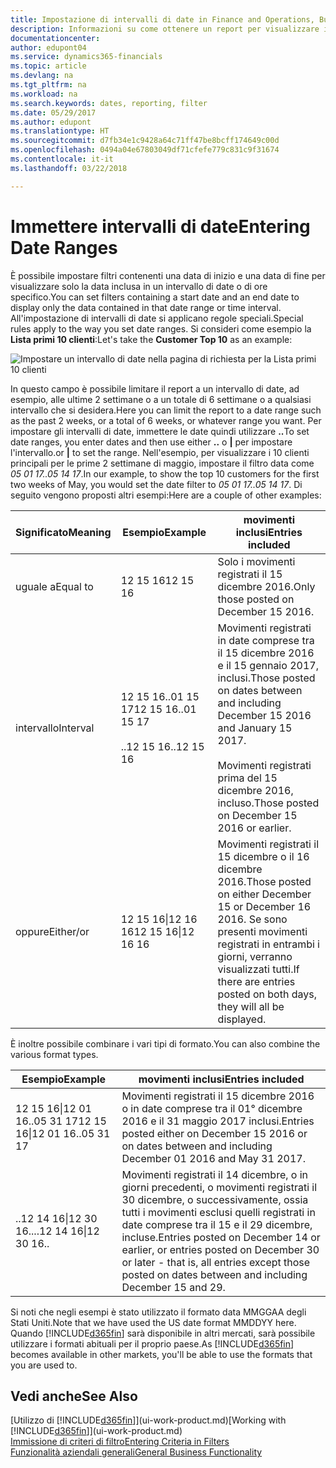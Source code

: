```yaml
---
title: Impostazione di intervalli di date in Finance and Operations, Business edition | Documenti Microsoft
description: Informazioni su come ottenere un report per visualizzare i dati relativi a periodi di tempo specifici utilizzando gli intervalli di date in Finance and Operations, Business edition.
documentationcenter: 
author: edupont04
ms.service: dynamics365-financials
ms.topic: article
ms.devlang: na
ms.tgt_pltfrm: na
ms.workload: na
ms.search.keywords: dates, reporting, filter
ms.date: 05/29/2017
ms.author: edupont
ms.translationtype: HT
ms.sourcegitcommit: d7fb34e1c9428a64c71ff47be8bcff174649c00d
ms.openlocfilehash: 0494a04e67803049df71cfefe779c831c9f31674
ms.contentlocale: it-it
ms.lasthandoff: 03/22/2018

---
```

# <a name="entering-date-ranges"></a><span data-ttu-id="7f3a5-103">Immettere intervalli di date</span><span class="sxs-lookup"><span data-stu-id="7f3a5-103">Entering Date Ranges</span></span> 
<span data-ttu-id="7f3a5-104">È possibile impostare filtri contenenti una data di inizio e una data di fine per visualizzare solo la data inclusa in un intervallo di date o di ore specifico.</span><span class="sxs-lookup"><span data-stu-id="7f3a5-104">You can set filters containing a start date and an end date to display only the data contained in that date range or time interval.</span></span> <span data-ttu-id="7f3a5-105">All'impostazione di intervalli di date si applicano regole speciali.</span><span class="sxs-lookup"><span data-stu-id="7f3a5-105">Special rules apply to the way you set date ranges.</span></span> <span data-ttu-id="7f3a5-106">Si consideri come esempio la **Lista primi 10 clienti**:</span><span class="sxs-lookup"><span data-stu-id="7f3a5-106">Let's take the **Customer Top 10** as an example:</span></span>

![Impostare un intervallo di date nella pagina di richiesta per la Lista primi 10 clienti](./media/ui-enter-date-ranges/customer-top10-list.png)

<span data-ttu-id="7f3a5-108">In questo campo è possibile limitare il report a un intervallo di date, ad esempio, alle ultime 2 settimane o a un totale di 6 settimane o a qualsiasi intervallo che si desidera.</span><span class="sxs-lookup"><span data-stu-id="7f3a5-108">Here you can limit the report to a date range such as the past 2 weeks, or a total of 6 weeks, or whatever range you want.</span></span> <span data-ttu-id="7f3a5-109">Per impostare gli intervalli di date, immettere le date quindi utilizzare **..**</span><span class="sxs-lookup"><span data-stu-id="7f3a5-109">To set date ranges, you enter dates and then use either **..**</span></span> <span data-ttu-id="7f3a5-110">o **|** per impostare l'intervallo.</span><span class="sxs-lookup"><span data-stu-id="7f3a5-110">or **|** to set the range.</span></span> <span data-ttu-id="7f3a5-111">Nell'esempio, per visualizzare i 10 clienti principali per le prime 2 settimane di maggio, impostare il filtro data come *05 01 17..05 14 17*.</span><span class="sxs-lookup"><span data-stu-id="7f3a5-111">In our example, to show the top 10 customers for the first two weeks of May, you would set the date filter to *05 01 17..05 14 17*.</span></span>
<span data-ttu-id="7f3a5-112">Di seguito vengono proposti altri esempi:</span><span class="sxs-lookup"><span data-stu-id="7f3a5-112">Here are a couple of other examples:</span></span>

| <span data-ttu-id="7f3a5-113">Significato</span><span class="sxs-lookup"><span data-stu-id="7f3a5-113">Meaning</span></span> | <span data-ttu-id="7f3a5-114">Esempio</span><span class="sxs-lookup"><span data-stu-id="7f3a5-114">Example</span></span> | <span data-ttu-id="7f3a5-115">movimenti inclusi</span><span class="sxs-lookup"><span data-stu-id="7f3a5-115">Entries included</span></span> |
|---|---|---|
|<span data-ttu-id="7f3a5-116">uguale a</span><span class="sxs-lookup"><span data-stu-id="7f3a5-116">Equal to</span></span>| <span data-ttu-id="7f3a5-117">12 15 16</span><span class="sxs-lookup"><span data-stu-id="7f3a5-117">12 15 16</span></span> |<span data-ttu-id="7f3a5-118">Solo i movimenti registrati il 15 dicembre 2016.</span><span class="sxs-lookup"><span data-stu-id="7f3a5-118">Only those posted on December 15 2016.</span></span>|
|<span data-ttu-id="7f3a5-119">intervallo</span><span class="sxs-lookup"><span data-stu-id="7f3a5-119">Interval</span></span>| <span data-ttu-id="7f3a5-120">12 15 16..01 15 17</span><span class="sxs-lookup"><span data-stu-id="7f3a5-120">12 15 16..01 15 17</span></span><br /><br /><span data-ttu-id="7f3a5-121">..12 15 16</span><span class="sxs-lookup"><span data-stu-id="7f3a5-121">..12 15 16</span></span>|<span data-ttu-id="7f3a5-122">Movimenti registrati in date comprese tra il 15 dicembre 2016 e il 15 gennaio 2017, inclusi.</span><span class="sxs-lookup"><span data-stu-id="7f3a5-122">Those posted on dates between and including December 15 2016 and January 15 2017.</span></span><br /><br /><span data-ttu-id="7f3a5-123">Movimenti registrati prima del 15 dicembre 2016, incluso.</span><span class="sxs-lookup"><span data-stu-id="7f3a5-123">Those posted on December 15 2016 or earlier.</span></span>|
|<span data-ttu-id="7f3a5-124">oppure</span><span class="sxs-lookup"><span data-stu-id="7f3a5-124">Either/or</span></span>|<span data-ttu-id="7f3a5-125">12 15 16&#124;12 16 16</span><span class="sxs-lookup"><span data-stu-id="7f3a5-125">12 15 16&#124;12 16 16</span></span>|<span data-ttu-id="7f3a5-126">Movimenti registrati il 15 dicembre o il 16 dicembre 2016.</span><span class="sxs-lookup"><span data-stu-id="7f3a5-126">Those posted on either December 15 or December 16 2016.</span></span> <span data-ttu-id="7f3a5-127">Se sono presenti movimenti registrati in entrambi i giorni, verranno visualizzati tutti.</span><span class="sxs-lookup"><span data-stu-id="7f3a5-127">If there are entries posted on both days, they will all be displayed.</span></span>|

<span data-ttu-id="7f3a5-128">È inoltre possibile combinare i vari tipi di formato.</span><span class="sxs-lookup"><span data-stu-id="7f3a5-128">You can also combine the various format types.</span></span>

| <span data-ttu-id="7f3a5-129">Esempio</span><span class="sxs-lookup"><span data-stu-id="7f3a5-129">Example</span></span> | <span data-ttu-id="7f3a5-130">movimenti inclusi</span><span class="sxs-lookup"><span data-stu-id="7f3a5-130">Entries included</span></span> |
|---|---|
|<span data-ttu-id="7f3a5-131">12 15 16&#124;12 01 16..05 31 17</span><span class="sxs-lookup"><span data-stu-id="7f3a5-131">12 15 16&#124;12 01 16..05 31 17</span></span> | <span data-ttu-id="7f3a5-132">Movimenti registrati il 15 dicembre 2016 o in date comprese tra il 01° dicembre 2016 e il 31 maggio 2017 inclusi.</span><span class="sxs-lookup"><span data-stu-id="7f3a5-132">Entries posted either on December 15 2016 or on dates between and including December 01 2016 and May 31 2017.</span></span> |
|<span data-ttu-id="7f3a5-133">..12 14 16&#124;12 30 16..</span><span class="sxs-lookup"><span data-stu-id="7f3a5-133">..12 14 16&#124;12 30 16..</span></span> | <span data-ttu-id="7f3a5-134">Movimenti registrati il 14 dicembre, o in giorni precedenti, o movimenti registrati il 30 dicembre, o successivamente, ossia tutti i movimenti esclusi quelli registrati in date comprese tra il 15 e il 29 dicembre, incluse.</span><span class="sxs-lookup"><span data-stu-id="7f3a5-134">Entries posted on December 14 or earlier, or entries posted on December 30 or later - that is, all entries except those posted on dates between and including December 15 and 29.</span></span> |

<span data-ttu-id="7f3a5-135">Si noti che negli esempi è stato utilizzato il formato data MMGGAA degli Stati Uniti.</span><span class="sxs-lookup"><span data-stu-id="7f3a5-135">Note that we have used the US date format MMDDYY here.</span></span> <span data-ttu-id="7f3a5-136">Quando [!INCLUDE[d365fin](includes/d365fin_md.md)] sarà disponibile in altri mercati, sarà possibile utilizzare i formati abituali per il proprio paese.</span><span class="sxs-lookup"><span data-stu-id="7f3a5-136">As [!INCLUDE[d365fin](includes/d365fin_md.md)] becomes available in other markets, you'll be able to use the formats that you are used to.</span></span>

## <a name="see-also"></a><span data-ttu-id="7f3a5-137">Vedi anche</span><span class="sxs-lookup"><span data-stu-id="7f3a5-137">See Also</span></span>
<span data-ttu-id="7f3a5-138">[Utilizzo di [!INCLUDE[d365fin](includes/d365fin_long_md.md)]](ui-work-product.md)</span><span class="sxs-lookup"><span data-stu-id="7f3a5-138">[Working with [!INCLUDE[d365fin](includes/d365fin_long_md.md)]](ui-work-product.md)</span></span>  
[<span data-ttu-id="7f3a5-139">Immissione di criteri di filtro</span><span class="sxs-lookup"><span data-stu-id="7f3a5-139">Entering Criteria in Filters </span></span>](ui-enter-criteria-filters.md)  
[<span data-ttu-id="7f3a5-140">Funzionalità aziendali generali</span><span class="sxs-lookup"><span data-stu-id="7f3a5-140">General Business Functionality</span></span>](ui-across-business-areas.md)

